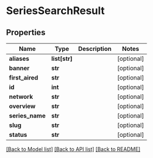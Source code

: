 # SeriesSearchResult

## Properties
Name | Type | Description | Notes
------------ | ------------- | ------------- | -------------
**aliases** | **list[str]** |  | [optional] 
**banner** | **str** |  | [optional] 
**first_aired** | **str** |  | [optional] 
**id** | **int** |  | [optional] 
**network** | **str** |  | [optional] 
**overview** | **str** |  | [optional] 
**series_name** | **str** |  | [optional] 
**slug** | **str** |  | [optional] 
**status** | **str** |  | [optional] 

[[Back to Model list]](../README.md#documentation-for-models) [[Back to API list]](../README.md#documentation-for-api-endpoints) [[Back to README]](../README.md)


